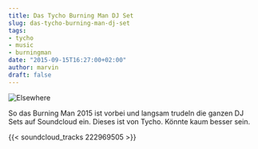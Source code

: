 ```yaml
---
title: Das Tycho Burning Man DJ Set
slug: das-tycho-burning-man-dj-set
tags:
- tycho
- music
- burningman
date: "2015-09-15T16:27:00+02:00"
author: marvin
draft: false
---
```


![Elsewhere](/images/tycho_burning_man_2015.jpg)

So das Burning Man 2015 ist vorbei und langsam trudeln die ganzen DJ Sets auf Soundcloud ein. Dieses ist von Tycho. Könnte kaum besser sein.

{{< soundcloud_tracks 222969505 >}}